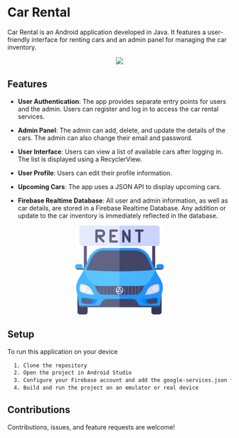 # Car Rental

Car Rental is an Android application developed in Java. It features a user-friendly interface for renting cars and an admin panel for managing the car inventory.

<div align="center">
<img src = "https://media0.giphy.com/media/v1.Y2lkPTc5MGI3NjExcmxqYnhveWd2eWdhenhqa2VkeXcxMm1vemc5N2V3YWczcTdnYWs1byZlcD12MV9pbnRlcm5hbF9naWZfYnlfaWQmY3Q9Zw/xT4uQzGxVBf16tUpmU/giphy.gif" width = "300">
</div>

## Features

- **User Authentication**: The app provides separate entry points for users and the admin. Users can register and log in to access the car rental services.

- **Admin Panel**: The admin can add, delete, and update the details of the cars. The admin can also change their email and password.

- **User Interface**: Users can view a list of available cars after logging in. The list is displayed using a RecyclerView.

- **User Profile**: Users can edit their profile information.

- **Upcoming Cars**: The app uses a JSON API to display upcoming cars.

- **Firebase Realtime Database**: All user and admin information, as well as car details, are stored in a Firebase Realtime Database. Any addition or update to the car inventory is immediately reflected in the database. 

<div align="center">
<img src = "app/src/main/res/drawable/car_rental3.png" width = "200">
</div>

## Setup

To run this application on your device

```bash
  1. Clone the repository
  2. Open the project in Android Studio
  3. Configure your Firebase account and add the google-services.json file to the project
  4. Build and run the project on an emulator or real device
```

## Contributions

Contributions, issues, and feature requests are welcome!

<!-- <div style="width:100%;height:0;padding-bottom:100%;position:relative;"><iframe src="https://giphy.com/embed/xT4uQzGxVBf16tUpmU" width="100%" height="100%" style="position:absolute" frameBorder="0" class="giphy-embed" allowFullScreen></iframe></div><p><a href="https://giphy.com/gifs/xT4uQzGxVBf16tUpmU">via GIPHY</a></p> -->